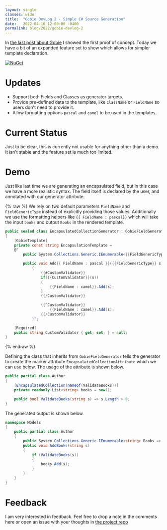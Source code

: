 ```yaml
---
layout: single
classes: wide
title:  "Gobie DevLog 2 - Simple C# Source Generation"
date:   2022-04-10 12:00:00 -0400
permalink: blog/2022/gobie-devlog-2
---
```


In [the last post about Gobie](/blog/2021/gobie-devlog-1) I showed the first proof of concept. Today we have a bit of an expanded feature set to show which allows for simpler template declaration.

[![NuGet](https://shields.io/nuget/v/Gobie.svg)](https://www.nuget.org/packages/Gobie/)

# Updates

* Support both Fields and Classes as generator targets.
* Provide pre-defined data to the template, like `ClassName` or `FieldName` so users don't need to provide it.
* Allow formatting options `pascal` and `camel` to be used in the templates.

# Current Status

Just to be clear, this is currently not usable for anything other than a demo. It isn't stable and the feature set is much too limited.

# Demo

Just like last time we are generating an encapsulated field, but in this case we have a more realistic syntax. The field itself is declared by the user, and annotated with our generator attribute.

{% raw %}
We rely on two default parameters `FieldName` and `FieldGenericType` instead of explicitly providing those values. Additionally we use the 
formatting helpers like `{{ FieldName : pascal}}` which will take the input `books` and output `Books` in the rendered template.

``` csharp
public sealed class EncapsulatedCollectionGenerator : GobieFieldGenerator
{
    [GobieTemplate]
    private const string EncapsulationTemplate =
    @"
        public System.Collections.Generic.IEnumerable<{{FieldGenericType}}> {{FieldName : pascal}} => {{FieldName : camel}}.AsReadOnly();

        public void Add{{ FieldName : pascal }}({{FieldGenericType}} s)
            {
                {{#CustomValidator}}
                if({{CustomValidator}}(s))
                {
                    {{FieldName : camel}}.Add(s);
                }
                {{/CustomValidator}}

                {{^CustomValidator}}
                    {{FieldName : camel}}.Add(s);
                {{/CustomValidator}}
            }";

    [Required]
    public string CustomValidator { get; set; } = null;
}
```
{% endraw %}

Defining the class that inherits from `GobieFieldGenerator` tells the generator to create the marker attribute `EncapsulatedCollectionAttribute` which we can use below. The usage of the attribute is shown below. 

``` csharp
public partial class Author
{
    [EncapsulatedCollection(nameof(ValidateBooks))]
    private readonly List<string> books = new();

    public bool ValidateBooks(string s) => s.Length > 0;
}
```

The generated output is shown below.

``` csharp
namespace Models
{
    public partial class Author
    {
        public System.Collections.Generic.IEnumerable<string> Books => books.AsReadOnly();
        public void AddBooks(string s)
        {
            if (ValidateBooks(s))
            {
                books.Add(s);
            }
        }
    }
}
```

# Feedback

I am very interested in feedback. Feel free to drop a note in the comments here or open an issue with your thoughts in [the project repo](https://github.com/GobieGenerator/Gobie)
